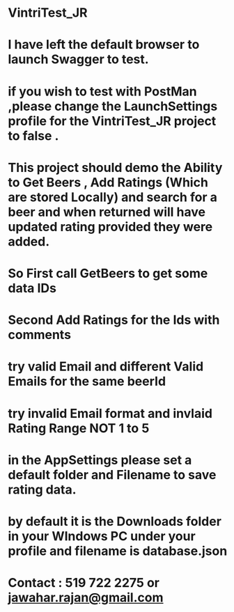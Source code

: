 # VintriTest_JR

# I have left the default browser to launch Swagger to test. 
# if you wish to test with PostMan ,please change the LaunchSettings profile for the VintriTest_JR project to false .
# This project should demo the Ability to Get Beers , Add Ratings (Which are stored Locally) and search for a beer and when returned will have updated rating provided they were added.
# So First call GetBeers to get some data IDs
# Second Add Ratings for the Ids with comments
# try valid Email and different Valid Emails for the same beerId
# try invalid Email format and invlaid Rating Range NOT 1 to 5
# in the AppSettings please set a default folder and Filename to save rating data.
# by default it is the Downloads folder in your WIndows PC under your profile and filename is database.json
# Contact : 519 722 2275 or jawahar.rajan@gmail.com
